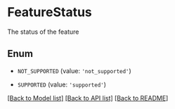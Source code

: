 # FeatureStatus

The status of the feature

## Enum

* `NOT_SUPPORTED` (value: `'not_supported'`)

* `SUPPORTED` (value: `'supported'`)

[[Back to Model list]](../README.md#documentation-for-models) [[Back to API list]](../README.md#documentation-for-api-endpoints) [[Back to README]](../README.md)


